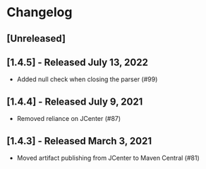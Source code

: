 # Changelog

<!--

Prepend the changelog with this template on every release.

## [Unreleased]
- Changes (<PR #>)

-->

## [Unreleased]

## [1.4.5] - Released July 13, 2022
- Added null check when closing the parser (#99)

## [1.4.4] - Released July 9, 2021
- Removed reliance on JCenter (#87)

## [1.4.3] - Released March 3, 2021
- Moved artifact publishing from JCenter to Maven Central (#81)